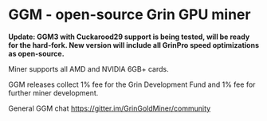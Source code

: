 # GGM - open-source Grin GPU miner

**Update: GGM3 with Cuckarood29 support is being tested, will be ready for the hard-fork. New version will include all GrinPro speed optimizations as open-source.**

Miner supports all AMD and NVIDIA 6GB+ cards. 

GGM releases collect 1% fee for the Grin Development Fund and 1% fee for further miner development.

General GGM chat https://gitter.im/GrinGoldMiner/community
